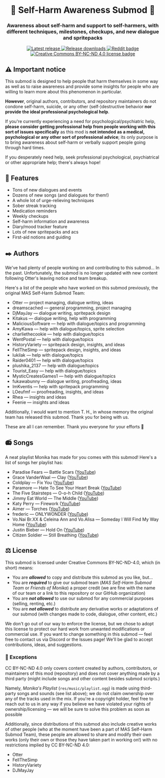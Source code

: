 <h1 align="center">💛 Self-Harm Awareness Submod 💛</h1>
<h3 align="center">Awareness about self-harm and support to self-harmers, with different
techniques, milestones, checkups, and new dialogue and spritepacks</h3>

<p align="center">
  <a href="https://github.com/friends-of-monika/mas-selfharm/releases/latest">
    <img alt="Latest release" src="https://img.shields.io/github/v/release/friends-of-monika/mas-selfharm">
  </a>
  <a href="https://github.com/friends-of-monika/mas-selfharm/releases">
    <img alt="Release downloads" src="https://img.shields.io/github/downloads/friends-of-monika/mas-selfharm/total">
  </a>
  <a href="https://www.reddit.com/r/MASFandom/comments/v1cjv7/huge_new_selfharm_submod_v001_release/?utm_source=share&utm_medium=web2x">
    <img alt="Reddit badge" src="https://img.shields.io/badge/dynamic/json?label=%F0%9D%97%8B%2Fmasfandom%20post&query=%24[0].data.children[0].data.score&suffix=%20upvotes&url=https%3A%2F%2Fwww.reddit.com%2Fr%2FMASFandom%2Fcomments%2Fv1cjv7%2Fhuge_new_selfharm_submod_v001_release.json&logo=reddit&style=social">
  </a>
  <a href="https://github.com/friends-of-monika/mas-selfharm/blob/main/LICENSE.txt">
    <img alt="Creative Commons BY-NC-ND 4.0 license badge" src="https://img.shields.io/badge/License-CC_BY--NC--ND_4.0-lightgrey.svg">
  </a>
</p>

## ⚠️ Important notice

This submod is designed to help people that harm themselves in some way
as well as to raise awareness and provide some insights for people who are
willing to learn more about this phenomenon in particular.

**However**, original authors, contributors, and repository maintainers
do not condone self-harm, suicide, or any other (self-)destructive behavior
**nor provide the ideal professional psychological help**.

If you're currently experiencing a need for psychological/psychiatric help,
**please consider getting professional help from people working with this
sort of issues specifically** as this mod is **not intended as a medical,
psychological or any other sort of professional advice**; its only purpose
is to bring awareness about self-harm or verbally support people
going through hard times.

If you desperately need help, seek professional psychological, psychiatrical
or other appropriate help; there's always hope!

## 🌟 Features

  * Tons of new dialogues and events
  * Dozens of new songs (and dialogues for them!)
  * A whole lot of urge-relieving techniques
  * Sober streak tracking
  * Medication reminders
  * Weekly checkups
  * Self-harm information and awareness
  * Diary/mood tracker feature
  * Lots of new spritepacks and acs
  * First-aid notions and guiding

## ✒️ Authors

We've had plenty of people working on and contributing to this submod... In the past. Unfortunately, the submod is no longer
updated with new content following Otter's leaving notice and team breakup.

Here's a list of the people who have worked on this submod previously,
the original MAS Self-Harm Submod Team:

* Otter &mdash; project managing, dialogue writing, ideas
* dreamscached &mdash; general programming, project managing
* DjMayJay &mdash; dialogue writing, spritepack design
* Kitakus &mdash; dialogue writing, help with programming
* MaliciousSoftware &mdash; help with dialogue/topics and programming
* AmyKawa &mdash; help with dialogue/topics, sprite selection
* charliethecookie &mdash; help with dialogue/topics
* WentPostal &mdash; help with dialogue/topics
* HistoryVariety &mdash; spritepack design, insights, and ideas
* FellTheSimp &mdash; spritepack design, insights, and ideas
* lukilak &mdash; help with dialogue/topics
* Raider0401 &mdash; help with dialogue/topics
* plushika_2137 &mdash; help with dialogue/topics
* Tourist_Easy &mdash; help with dialogue/topics
* MysticCreatesGames1 &mdash; help with dialogue/topics
* fukawabunny &mdash; dialogue writing, proofreading, ideas
* ImKventis &mdash; help with spritepack programming
* LOeufmf &mdash; proofreading, insights, and ideas
* Rhea &mdash; insights and ideas
* Feenie &mdash; insights and ideas

Additionally, I would want to mention T. H., in whose memory the original team
has released this submod. Thank you for being with us.

These are all I can remember. Thank you everyone for your efforts 👋

## 📻 Songs

A neat playlist Monika has made for you comes with this submod! Here's a list of
songs her playlist has:

* Paradise Fears &mdash; Battle Scars ([YouTube](https://youtu.be/YkCK3ia4BpA))
* Grace VanderWaal &mdash; Clay ([YouTube](https://youtu.be/Hs5fP7G8gBc))
* Coldplay &mdash; Fix You ([YouTube](https://youtu.be/k4V3Mo61fJM))
* Paramore &mdash; Hate To See Your Heart Break ([YouTube](https://youtu.be/Vd_0Hri6GWc))
* The Five Stairsteps &mdash; O-o-h Child ([YouTube](https://youtu.be/dguz0IsCuKU))
* Jimmy Eat World &mdash; The Middle ([YouTube](https://youtu.be/oKsxPW6i3pM))
* Katy Perry &mdash; Firework ([YouTube](https://youtu.be/QGJuMBdaqIw))
* Aimer &mdash; Torches ([YouTube](https://youtu.be/DP89-sZL1YM))
* frederic &mdash; ONLYWONDER ([YouTube](https://youtu.be/oCrwzN6eb4Q))
* Vo.Nai Br.XX & Celeina Ann and Vo.Alisa &mdash; Someday I Will Find My Way Home ([YouTube](https://youtu.be/otP_P67KHSU))
* Justin Bieber &mdash; Hold On ([YouTube](https://youtu.be/LWeiydKl0mU))
* Citizen Soldier &mdash; Still Breathing ([YouTube](https://youtu.be/JFAs8GKyZJE))

## ⚖️ License

This submod is licensed under Creative Commons BY-NC-ND-4.0, which (in short)
means:

* You are ***allowed*** to copy and distribute this submod as you like, but...
* You are ***required*** to give our submod team (*MAS Self-Harm Submod Team* or *Friends of Monika*) a proper credit
  (we are fine with the name of our team or a link to this repository or our GitHub organization)
* You are ***not allowed*** to use our submod for any commercial purposes (selling, renting, etc.)
* You are ***not allowed*** to distribute any derivative works or adaptations of our submod
  (with changes made to code, dialogue, other content, etc.)

We don't go out of our way to enforce the license, but we chose to adopt this license to protect
our hard work from unwanted modifications or commercial use. If you want to change something in this submod &mdash;
feel free to contact us via Discord or the Issues page! We'll be glad to accept contributions, ideas, and suggestions.

### 🙅 Exceptions

CC BY-NC-ND 4.0 only covers content created by authors, contributors, or maintainers of this mod (repository) and does not cover
anything made by a third party (might include songs and other content besides submod scripts.)

Namely, *Monika's Playlist* (`res/music/playlist.ogg`) is made using third-party songs and sounds (see list above); we do not claim
ownership over any of the tracks used in the mix. If you're a copyright holder, feel free to reach out to us in any way
if you believe we have violated your rights of ownership/licensing &mdash; we will be sure to solve this problem as soon as possible

Additionally, since distributions of this submod also include creative works of other people (who at the moment have been
a part of MAS Self-Harm Submod Team), these people are allowed to share and modify their own works (only their own or those
they have taken part in working on!) with no restrictions implied by CC BY-NC-ND 4.0:

* Otter
* FellTheSimp
* HistoryVariety
* DJMayJay